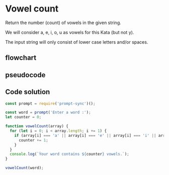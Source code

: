 # Vowel count

Return the number (count) of vowels in the given string.

We will consider a, e, i, o, u as vowels for this Kata (but not y).

The input string will only consist of lower case letters and/or spaces.


## flowchart

## pseudocode

## Code solution

```js
const prompt = require('prompt-sync')();

const word = prompt('Enter a word :');
let counter = 0;

function vowelCount(array) {
  for (let i = 0; i < array.length; i += 1) {
    if (array[i] === 'a' || array[i] === 'e' || array[i] === 'i' || array[i] === 'o' || array[i] === 'u') {
      counter += 1;
    }
  }
  console.log(`Ỳour word contains ${counter} vowels.`);
}

vowelCount(word);
```